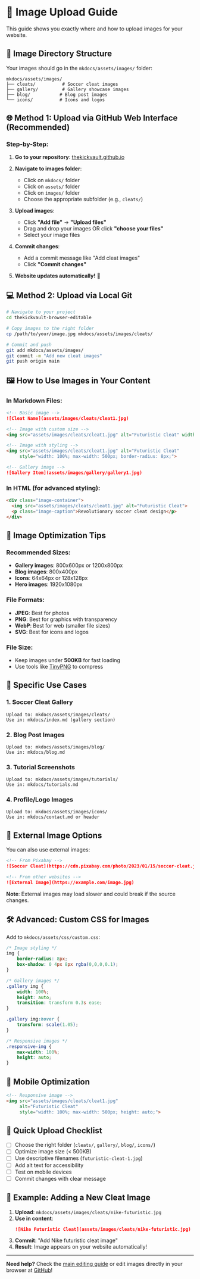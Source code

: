 # 📸 Image Upload Guide

This guide shows you exactly where and how to upload images for your website.

## 📁 **Image Directory Structure**

Your images should go in the `mkdocs/assets/images/` folder:

```
mkdocs/assets/images/
├── cleats/          # Soccer cleat images
├── gallery/         # Gallery showcase images  
├── blog/           # Blog post images
└── icons/          # Icons and logos
```

## 🌐 **Method 1: Upload via GitHub Web Interface (Recommended)**

### Step-by-Step:

1. **Go to your repository**: [thekickvault.github.io](https://github.com/thekickvault/thekickvault.github.io)

2. **Navigate to images folder**:
   - Click on `mkdocs/` folder
   - Click on `assets/` folder  
   - Click on `images/` folder
   - Choose the appropriate subfolder (e.g., `cleats/`)

3. **Upload images**:
   - Click **"Add file"** → **"Upload files"**
   - Drag and drop your images OR click **"choose your files"**
   - Select your image files

4. **Commit changes**:
   - Add a commit message like "Add cleat images"
   - Click **"Commit changes"**

5. **Website updates automatically!** 🎉

## 💻 **Method 2: Upload via Local Git**

```bash
# Navigate to your project
cd thekickvault-browser-editable

# Copy images to the right folder
cp /path/to/your/image.jpg mkdocs/assets/images/cleats/

# Commit and push
git add mkdocs/assets/images/
git commit -m "Add new cleat images"
git push origin main
```

## 🖼️ **How to Use Images in Your Content**

### In Markdown Files:

```markdown
<!-- Basic image -->
![Cleat Name](assets/images/cleats/cleat1.jpg)

<!-- Image with custom size -->
<img src="assets/images/cleats/cleat1.jpg" alt="Futuristic Cleat" width="300">

<!-- Image with styling -->
<img src="assets/images/cleats/cleat1.jpg" alt="Futuristic Cleat" 
     style="width: 100%; max-width: 500px; border-radius: 8px;">

<!-- Gallery image -->
![Gallery Item](assets/images/gallery/gallery1.jpg)
```

### In HTML (for advanced styling):

```html
<div class="image-container">
  <img src="assets/images/cleats/cleat1.jpg" alt="Futuristic Cleat">
  <p class="image-caption">Revolutionary soccer cleat design</p>
</div>
```

## 📏 **Image Optimization Tips**

### Recommended Sizes:
- **Gallery images**: 800x600px or 1200x800px
- **Blog images**: 800x400px
- **Icons**: 64x64px or 128x128px
- **Hero images**: 1920x1080px

### File Formats:
- **JPEG**: Best for photos
- **PNG**: Best for graphics with transparency
- **WebP**: Best for web (smaller file sizes)
- **SVG**: Best for icons and logos

### File Size:
- Keep images under **500KB** for fast loading
- Use tools like [TinyPNG](https://tinypng.com/) to compress

## 🎯 **Specific Use Cases**

### 1. **Soccer Cleat Gallery**
```
Upload to: mkdocs/assets/images/cleats/
Use in: mkdocs/index.md (gallery section)
```

### 2. **Blog Post Images**
```
Upload to: mkdocs/assets/images/blog/
Use in: mkdocs/blog.md
```

### 3. **Tutorial Screenshots**
```
Upload to: mkdocs/assets/images/tutorials/
Use in: mkdocs/tutorials.md
```

### 4. **Profile/Logo Images**
```
Upload to: mkdocs/assets/images/icons/
Use in: mkdocs/contact.md or header
```

## 🔗 **External Image Options**

You can also use external images:

```markdown
<!-- From Pixabay -->
![Soccer Cleat](https://cdn.pixabay.com/photo/2023/01/15/soccer-cleat.jpg)

<!-- From other websites -->
![External Image](https://example.com/image.jpg)
```

**Note**: External images may load slower and could break if the source changes.

## 🛠️ **Advanced: Custom CSS for Images**

Add to `mkdocs/assets/css/custom.css`:

```css
/* Image styling */
img {
    border-radius: 8px;
    box-shadow: 0 4px 8px rgba(0,0,0,0.1);
}

/* Gallery images */
.gallery img {
    width: 100%;
    height: auto;
    transition: transform 0.3s ease;
}

.gallery img:hover {
    transform: scale(1.05);
}

/* Responsive images */
.responsive-img {
    max-width: 100%;
    height: auto;
}
```

## 📱 **Mobile Optimization**

```markdown
<!-- Responsive image -->
<img src="assets/images/cleats/cleat1.jpg" 
     alt="Futuristic Cleat"
     style="width: 100%; max-width: 500px; height: auto;">
```

## 🚀 **Quick Upload Checklist**

- [ ] Choose the right folder (`cleats/`, `gallery/`, `blog/`, `icons/`)
- [ ] Optimize image size (< 500KB)
- [ ] Use descriptive filenames (`futuristic-cleat-1.jpg`)
- [ ] Add alt text for accessibility
- [ ] Test on mobile devices
- [ ] Commit changes with clear message

## 🎉 **Example: Adding a New Cleat Image**

1. **Upload**: `mkdocs/assets/images/cleats/nike-futuristic.jpg`
2. **Use in content**:
   ```markdown
   ![Nike Futuristic Cleat](assets/images/cleats/nike-futuristic.jpg)
   ```
3. **Commit**: "Add Nike futuristic cleat image"
4. **Result**: Image appears on your website automatically!

---

**Need help?** Check the [main editing guide](EDITING_GUIDE.md) or edit images directly in your browser at [GitHub](https://github.com/thekickvault/thekickvault.github.io)!
